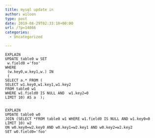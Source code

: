 ```yaml
---
title: mysql update in
author: wiloon
type: post
date: 2019-08-29T02:33:10+00:00
url: /?p=14866
categories:
  - Uncategorized

---
```

<pre><code class="language-sql line-numbers">EXPLAIN
UPDATE table0 w SET
 w.field0 ='foo'
WHERE 
 (w.key0,w.key1,w.) IN
 (
SELECT a.* FROM (
SELECT w1.key0,w1.key1,w1.key2
FROM table0 w1
WHERE w1.field0 IS NULL AND  w1.key2=0
LIMIT 10) AS a  );

</code></pre>

<pre><code class="language-sql line-numbers">EXPLAIN
UPDATE table0 w0
JOIN (SELECT *FROM table0 w1 WHERE w1.field0 IS NULL AND w1.key0=0 LIMIT 10) w2 
ON w0.key0=w2.key0 AND w0.key1=w2.key1 AND w0.key2=w2.key2 
SET w0.field0='foo'


</code></pre>